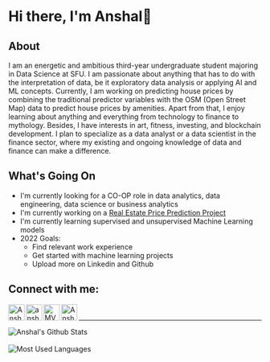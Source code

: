 # Hi there, I'm Anshal👋

## About
I am an energetic and ambitious third-year undergraduate student majoring in Data Science at SFU. I am passionate about anything that has to do with the interpretation of data, be it exploratory data analysis or applying AI and ML concepts. Currently, I am working on predicting house prices by combining the traditional predictor variables with the OSM (Open Street Map) data to predict house prices by amenities. Apart from that, I enjoy learning about anything and everything from technology to finance to mythology. Besides, I have interests in art, fitness, investing, and blockchain development. I plan to specialize as a data analyst or a data scientist in the finance sector, where my existing and ongoing knowledge of data and finance can make a difference. 

## What's Going On
- I'm currently looking for a CO-OP role in data analytics, data engineering, data science or business analytics
- I'm currently working on a [Real Estate Price Prediction Project]
- I'm currently learning supervised and unsupervised Machine Learning models 
- 2022 Goals: 
  - Find relevant work experience
  - Get started with machine learning projects
  - Upload more on Linkedin and Github

## Connect with me:

[<img align ="left" alt = "Anshal Chopra" width = "32px" src = "https://cdn.jsdelivr.net/npm/simple-icons@v3/icons/linkedin.svg" />][Linkedin]
[<img align ="left" alt = "anshal_chopra" width = "32px" src = "https://cdn.jsdelivr.net/npm/simple-icons@v3/icons/instagram.svg" />][Instagram]
[<img align ="left" alt = "MVGICTURTLE" width = "32px" src = "https://cdn.jsdelivr.net/npm/simple-icons@v3/icons/twitter.svg" />][Twitter]
[<img align ="left" alt = "Anshal Chopra" width = "32px" src = "https://cdn.jsdelivr.net/npm/simple-icons@v3/icons/facebook.svg" />][Facebook]

<br />


[Linkedin]: https://www.linkedin.com/in/anshal-chopra-a5ab40201/
[Instagram]: https://www.instagram.com/anshal_chopra/
[Twitter]: https://twitter.com/MVGICTURTLE
[Facebook]: https://www.facebook.com/anshal.chopra.1
[Real Estate Price Prediction Project]: https://github.com/anshalc/Real-Estate-Price-Prediction

---

<img align = "left" alt="Anshal's Github Stats" src = "https://github-readme-stats.vercel.app/api?username=anshalc&show_icons=true&hide_border=true" />

<br />
<br />

<img align = "left" alt="Most Used Languages" src = "https://github-readme-stats.vercel.app/api/top-langs/?username=anshalc&layout=compact&hide_border=true" />
